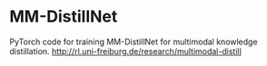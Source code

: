 # MM-DistillNet
PyTorch code for training MM-DistillNet for multimodal knowledge distillation. http://rl.uni-freiburg.de/research/multimodal-distill
